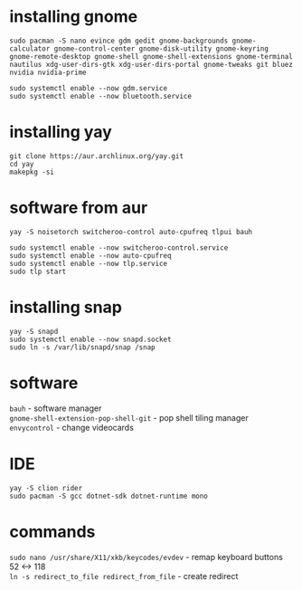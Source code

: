 # installing gnome
```
sudo pacman -S nano evince gdm gedit gnome-backgrounds gnome-calculator gnome-control-center gnome-disk-utility gnome-keyring gnome-remote-desktop gnome-shell gnome-shell-extensions gnome-terminal nautilus xdg-user-dirs-gtk xdg-user-dirs-portal gnome-tweaks git bluez nvidia nvidia-prime

sudo systemctl enable --now gdm.service
sudo systemctl enable --now bluetooth.service
```
# installing yay
```
git clone https://aur.archlinux.org/yay.git
cd yay
makepkg -si
```
# software from aur
```
yay -S noisetorch switcheroo-control auto-cpufreq tlpui bauh

sudo systemctl enable --now switcheroo-control.service
sudo systemctl enable --now auto-cpufreq
sudo systemctl enable --now tlp.service
sudo tlp start
```
# installing snap
```
yay -S snapd
sudo systemctl enable --now snapd.socket
sudo ln -s /var/lib/snapd/snap /snap
```
# software
`bauh` - software manager \
`gnome-shell-extension-pop-shell-git` - pop shell tiling manager \
`envycontrol` - change videocards
# IDE
```
yay -S clion rider
sudo pacman -S gcc dotnet-sdk dotnet-runtime mono
```
# commands
`sudo nano /usr/share/X11/xkb/keycodes/evdev` - remap keyboard buttons 52 <-> 118 \
`ln -s redirect_to_file redirect_from_file` -  create redirect

